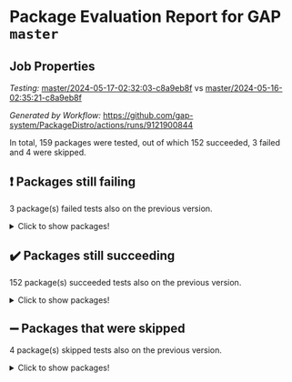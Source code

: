 # Package Evaluation Report for GAP `master`

## Job Properties

*Testing:* [master/2024-05-17-02:32:03-c8a9eb8f](https://github.com/gap-system/PackageDistro/blob/data/reports/master/2024-05-17-02:32:03-c8a9eb8f) vs [master/2024-05-16-02:35:21-c8a9eb8f](https://github.com/gap-system/PackageDistro/blob/data/reports/master/2024-05-16-02:35:21-c8a9eb8f)

*Generated by Workflow:* https://github.com/gap-system/PackageDistro/actions/runs/9121900844

In total, 159 packages were tested, out of which 152 succeeded, 3 failed and 4 were skipped.

## :exclamation: Packages still failing

3 package(s) failed tests also on the previous version.
<details><summary>Click to show packages!</summary>

- factint 1.6.3 [(failure)](https://github.com/gap-system/PackageDistro/actions/runs/9121900844/job/25082020092)
- idrel 2.46 [(failure)](https://github.com/gap-system/PackageDistro/actions/runs/9121900844/job/25082025034)
- packagemanager 1.4.3 [(failure)](https://github.com/gap-system/PackageDistro/actions/runs/9121900844/job/25082030219)
</details>

## :heavy_check_mark: Packages still succeeding

152 package(s) succeeded tests also on the previous version.
<details><summary>Click to show packages!</summary>

- 4ti2interface 2023.02-04 [(success)](https://github.com/gap-system/PackageDistro/actions/runs/9121900844/job/25082010401)
- ace 5.6.2 [(success)](https://github.com/gap-system/PackageDistro/actions/runs/9121900844/job/25082012237)
- aclib 1.3.2 [(success)](https://github.com/gap-system/PackageDistro/actions/runs/9121900844/job/25082012790)
- agt 0.3.1 [(success)](https://github.com/gap-system/PackageDistro/actions/runs/9121900844/job/25082013354)
- alnuth 3.2.1 [(success)](https://github.com/gap-system/PackageDistro/actions/runs/9121900844/job/25082013617)
- anupq 3.3.0 [(success)](https://github.com/gap-system/PackageDistro/actions/runs/9121900844/job/25082015520)
- atlasrep 2.1.8 [(success)](https://github.com/gap-system/PackageDistro/actions/runs/9121900844/job/25082015753)
- autodoc 2023.06.19 [(success)](https://github.com/gap-system/PackageDistro/actions/runs/9121900844/job/25082015896)
- automata 1.15 [(success)](https://github.com/gap-system/PackageDistro/actions/runs/9121900844/job/25082016079)
- automgrp 1.3.2 [(success)](https://github.com/gap-system/PackageDistro/actions/runs/9121900844/job/25082016234)
- autpgrp 1.11 [(success)](https://github.com/gap-system/PackageDistro/actions/runs/9121900844/job/25082016429)
- cap 2024.04-01 [(success)](https://github.com/gap-system/PackageDistro/actions/runs/9121900844/job/25082016581)
- caratinterface 2.3.6 [(success)](https://github.com/gap-system/PackageDistro/actions/runs/9121900844/job/25082016756)
- cddinterface 2022.11.01 [(success)](https://github.com/gap-system/PackageDistro/actions/runs/9121900844/job/25082016925)
- circle 1.6.6 [(success)](https://github.com/gap-system/PackageDistro/actions/runs/9121900844/job/25082017079)
- classicpres 1.22 [(success)](https://github.com/gap-system/PackageDistro/actions/runs/9121900844/job/25082017220)
- cohomolo 1.6.11 [(success)](https://github.com/gap-system/PackageDistro/actions/runs/9121900844/job/25082017358)
- congruence 1.2.6 [(success)](https://github.com/gap-system/PackageDistro/actions/runs/9121900844/job/25082017508)
- corelg 1.56 [(success)](https://github.com/gap-system/PackageDistro/actions/runs/9121900844/job/25082017656)
- crime 1.6 [(success)](https://github.com/gap-system/PackageDistro/actions/runs/9121900844/job/25082017827)
- crisp 1.4.6 [(success)](https://github.com/gap-system/PackageDistro/actions/runs/9121900844/job/25082017981)
- crypting 0.10.4 [(success)](https://github.com/gap-system/PackageDistro/actions/runs/9121900844/job/25082018134)
- cryst 4.1.27 [(success)](https://github.com/gap-system/PackageDistro/actions/runs/9121900844/job/25082018261)
- crystcat 1.1.10 [(success)](https://github.com/gap-system/PackageDistro/actions/runs/9121900844/job/25082018382)
- ctbllib 1.3.9 [(success)](https://github.com/gap-system/PackageDistro/actions/runs/9121900844/job/25082018498)
- cubefree 1.19 [(success)](https://github.com/gap-system/PackageDistro/actions/runs/9121900844/job/25082018634)
- curlinterface 2.3.2 [(success)](https://github.com/gap-system/PackageDistro/actions/runs/9121900844/job/25082018772)
- cvec 2.8.1 [(success)](https://github.com/gap-system/PackageDistro/actions/runs/9121900844/job/25082018905)
- datastructures 0.3.0 [(success)](https://github.com/gap-system/PackageDistro/actions/runs/9121900844/job/25082019062)
- deepthought 1.0.6 [(success)](https://github.com/gap-system/PackageDistro/actions/runs/9121900844/job/25082019185)
- design 1.8 [(success)](https://github.com/gap-system/PackageDistro/actions/runs/9121900844/job/25082019327)
- difsets 2.3.1 [(success)](https://github.com/gap-system/PackageDistro/actions/runs/9121900844/job/25082019496)
- digraphs 1.7.1 [(success)](https://github.com/gap-system/PackageDistro/actions/runs/9121900844/job/25082019633)
- edim 1.3.8 [(success)](https://github.com/gap-system/PackageDistro/actions/runs/9121900844/job/25082019742)
- example 4.3.4 [(success)](https://github.com/gap-system/PackageDistro/actions/runs/9121900844/job/25082019856)
- examplesforhomalg 2023.10-01 [(success)](https://github.com/gap-system/PackageDistro/actions/runs/9121900844/job/25082019977)
- ferret 1.0.11 [(success)](https://github.com/gap-system/PackageDistro/actions/runs/9121900844/job/25082020220)
- fga 1.5.0 [(success)](https://github.com/gap-system/PackageDistro/actions/runs/9121900844/job/25082020360)
- fining 1.5.6 [(success)](https://github.com/gap-system/PackageDistro/actions/runs/9121900844/job/25082020490)
- float 1.0.4 [(success)](https://github.com/gap-system/PackageDistro/actions/runs/9121900844/job/25082020629)
- format 1.4.4 [(success)](https://github.com/gap-system/PackageDistro/actions/runs/9121900844/job/25082020769)
- forms 1.2.11 [(success)](https://github.com/gap-system/PackageDistro/actions/runs/9121900844/job/25082020935)
- fplsa 1.2.6 [(success)](https://github.com/gap-system/PackageDistro/actions/runs/9121900844/job/25082021068)
- fr 2.4.13 [(success)](https://github.com/gap-system/PackageDistro/actions/runs/9121900844/job/25082021224)
- francy 2.0.3 [(success)](https://github.com/gap-system/PackageDistro/actions/runs/9121900844/job/25082021407)
- fwtree 1.3 [(success)](https://github.com/gap-system/PackageDistro/actions/runs/9121900844/job/25082021563)
- gapdoc 1.6.7 [(success)](https://github.com/gap-system/PackageDistro/actions/runs/9121900844/job/25082021692)
- gauss 2023.02-04 [(success)](https://github.com/gap-system/PackageDistro/actions/runs/9121900844/job/25082021853)
- gaussforhomalg 2023.11-01 [(success)](https://github.com/gap-system/PackageDistro/actions/runs/9121900844/job/25082022011)
- gbnp 1.0.5 [(success)](https://github.com/gap-system/PackageDistro/actions/runs/9121900844/job/25082022208)
- generalizedmorphismsforcap 2024.04-01 [(success)](https://github.com/gap-system/PackageDistro/actions/runs/9121900844/job/25082022379)
- genss 1.6.8 [(success)](https://github.com/gap-system/PackageDistro/actions/runs/9121900844/job/25082022568)
- gradedmodules 2024.01-01 [(success)](https://github.com/gap-system/PackageDistro/actions/runs/9121900844/job/25082022731)
- gradedringforhomalg 2023.08-01 [(success)](https://github.com/gap-system/PackageDistro/actions/runs/9121900844/job/25082022881)
- grape 4.9.0 [(success)](https://github.com/gap-system/PackageDistro/actions/runs/9121900844/job/25082023034)
- groupoids 1.74 [(success)](https://github.com/gap-system/PackageDistro/actions/runs/9121900844/job/25082023195)
- grpconst 2.6.5 [(success)](https://github.com/gap-system/PackageDistro/actions/runs/9121900844/job/25082023334)
- guarana 0.96.3 [(success)](https://github.com/gap-system/PackageDistro/actions/runs/9121900844/job/25082023502)
- guava 3.19 [(success)](https://github.com/gap-system/PackageDistro/actions/runs/9121900844/job/25082023668)
- hap 1.62 [(success)](https://github.com/gap-system/PackageDistro/actions/runs/9121900844/job/25082023877)
- hapcryst 0.1.15 [(success)](https://github.com/gap-system/PackageDistro/actions/runs/9121900844/job/25082024077)
- hecke 1.5.3 [(success)](https://github.com/gap-system/PackageDistro/actions/runs/9121900844/job/25082024263)
- help 4.0 [(success)](https://github.com/gap-system/PackageDistro/actions/runs/9121900844/job/25082024460)
- homalg 2024.01-01 [(success)](https://github.com/gap-system/PackageDistro/actions/runs/9121900844/job/25082024612)
- homalgtocas 2023.11-01 [(success)](https://github.com/gap-system/PackageDistro/actions/runs/9121900844/job/25082024806)
- images 1.3.2 [(success)](https://github.com/gap-system/PackageDistro/actions/runs/9121900844/job/25082025221)
- intpic 0.3.0 [(success)](https://github.com/gap-system/PackageDistro/actions/runs/9121900844/job/25082025404)
- io 4.8.2 [(success)](https://github.com/gap-system/PackageDistro/actions/runs/9121900844/job/25082025576)
- io_forhomalg 2023.02-04 [(success)](https://github.com/gap-system/PackageDistro/actions/runs/9121900844/job/25082025735)
- irredsol 1.4.4 [(success)](https://github.com/gap-system/PackageDistro/actions/runs/9121900844/job/25082025917)
- json 2.2.1 [(success)](https://github.com/gap-system/PackageDistro/actions/runs/9121900844/job/25082026099)
- jupyterkernel 1.5.0 [(success)](https://github.com/gap-system/PackageDistro/actions/runs/9121900844/job/25082026233)
- jupyterviz 1.5.6 [(success)](https://github.com/gap-system/PackageDistro/actions/runs/9121900844/job/25082026381)
- kan 1.37 [(success)](https://github.com/gap-system/PackageDistro/actions/runs/9121900844/job/25082026539)
- kbmag 1.5.11 [(success)](https://github.com/gap-system/PackageDistro/actions/runs/9121900844/job/25082026697)
- laguna 3.9.6 [(success)](https://github.com/gap-system/PackageDistro/actions/runs/9121900844/job/25082026822)
- liealgdb 2.2.1 [(success)](https://github.com/gap-system/PackageDistro/actions/runs/9121900844/job/25082026978)
- liepring 2.8 [(success)](https://github.com/gap-system/PackageDistro/actions/runs/9121900844/job/25082027111)
- liering 2.4.2 [(success)](https://github.com/gap-system/PackageDistro/actions/runs/9121900844/job/25082027251)
- linearalgebraforcap 2024.04-02 [(success)](https://github.com/gap-system/PackageDistro/actions/runs/9121900844/job/25082027388)
- lins 0.9 [(success)](https://github.com/gap-system/PackageDistro/actions/runs/9121900844/job/25082027533)
- localizeringforhomalg 2023.10-01 [(success)](https://github.com/gap-system/PackageDistro/actions/runs/9121900844/job/25082027690)
- loops 3.4.3 [(success)](https://github.com/gap-system/PackageDistro/actions/runs/9121900844/job/25082027833)
- lpres 1.0.3 [(success)](https://github.com/gap-system/PackageDistro/actions/runs/9121900844/job/25082027955)
- majoranaalgebras 1.5.1 [(success)](https://github.com/gap-system/PackageDistro/actions/runs/9121900844/job/25082028105)
- mapclass 1.4.6 [(success)](https://github.com/gap-system/PackageDistro/actions/runs/9121900844/job/25082028252)
- matgrp 0.70 [(success)](https://github.com/gap-system/PackageDistro/actions/runs/9121900844/job/25082028370)
- matricesforhomalg 2024.02-01 [(success)](https://github.com/gap-system/PackageDistro/actions/runs/9121900844/job/25082028510)
- modisom 2.5.4 [(success)](https://github.com/gap-system/PackageDistro/actions/runs/9121900844/job/25082028654)
- modulepresentationsforcap 2024.04-01 [(success)](https://github.com/gap-system/PackageDistro/actions/runs/9121900844/job/25082028830)
- modules 2024.01-01 [(success)](https://github.com/gap-system/PackageDistro/actions/runs/9121900844/job/25082028956)
- monoidalcategories 2024.04-01 [(success)](https://github.com/gap-system/PackageDistro/actions/runs/9121900844/job/25082029104)
- nconvex 2022.09-01 [(success)](https://github.com/gap-system/PackageDistro/actions/runs/9121900844/job/25082029235)
- nilmat 1.4.2 [(success)](https://github.com/gap-system/PackageDistro/actions/runs/9121900844/job/25082029356)
- nock 1.5 [(success)](https://github.com/gap-system/PackageDistro/actions/runs/9121900844/job/25082029472)
- normalizinterface 1.3.6 [(success)](https://github.com/gap-system/PackageDistro/actions/runs/9121900844/job/25082029589)
- nq 2.5.11 [(success)](https://github.com/gap-system/PackageDistro/actions/runs/9121900844/job/25082029714)
- numericalsgps 1.3.1 [(success)](https://github.com/gap-system/PackageDistro/actions/runs/9121900844/job/25082029869)
- openmath 11.5.3 [(success)](https://github.com/gap-system/PackageDistro/actions/runs/9121900844/job/25082030009)
- orb 4.9.0 [(success)](https://github.com/gap-system/PackageDistro/actions/runs/9121900844/job/25082030115)
- patternclass 2.4.3 [(success)](https://github.com/gap-system/PackageDistro/actions/runs/9121900844/job/25082030373)
- permut 2.0.5 [(success)](https://github.com/gap-system/PackageDistro/actions/runs/9121900844/job/25082030514)
- polenta 1.3.10 [(success)](https://github.com/gap-system/PackageDistro/actions/runs/9121900844/job/25082030643)
- polymaking 0.8.7 [(success)](https://github.com/gap-system/PackageDistro/actions/runs/9121900844/job/25082030787)
- primgrp 3.4.4 [(success)](https://github.com/gap-system/PackageDistro/actions/runs/9121900844/job/25082030918)
- profiling 2.5.4 [(success)](https://github.com/gap-system/PackageDistro/actions/runs/9121900844/job/25082031045)
- qdistrnd 0.9.4 [(success)](https://github.com/gap-system/PackageDistro/actions/runs/9121900844/job/25082031178)
- qpa 1.35 [(success)](https://github.com/gap-system/PackageDistro/actions/runs/9121900844/job/25082031320)
- quagroup 1.8.4 [(success)](https://github.com/gap-system/PackageDistro/actions/runs/9121900844/job/25082031446)
- radiroot 2.9 [(success)](https://github.com/gap-system/PackageDistro/actions/runs/9121900844/job/25082031573)
- rcwa 4.7.1 [(success)](https://github.com/gap-system/PackageDistro/actions/runs/9121900844/job/25082031678)
- rds 1.8 [(success)](https://github.com/gap-system/PackageDistro/actions/runs/9121900844/job/25082031802)
- recog 1.4.2 [(success)](https://github.com/gap-system/PackageDistro/actions/runs/9121900844/job/25082031933)
- repndecomp 1.3.0 [(success)](https://github.com/gap-system/PackageDistro/actions/runs/9121900844/job/25082032066)
- repsn 3.1.2 [(success)](https://github.com/gap-system/PackageDistro/actions/runs/9121900844/job/25082032198)
- resclasses 4.7.3 [(success)](https://github.com/gap-system/PackageDistro/actions/runs/9121900844/job/25082032299)
- ringsforhomalg 2023.11-02 [(success)](https://github.com/gap-system/PackageDistro/actions/runs/9121900844/job/25082032407)
- sco 2023.08-01 [(success)](https://github.com/gap-system/PackageDistro/actions/runs/9121900844/job/25082032559)
- scscp 2.4.2 [(success)](https://github.com/gap-system/PackageDistro/actions/runs/9121900844/job/25082032685)
- semigroups 5.3.7 [(success)](https://github.com/gap-system/PackageDistro/actions/runs/9121900844/job/25082032802)
- sglppow 2.4 [(success)](https://github.com/gap-system/PackageDistro/actions/runs/9121900844/job/25082032932)
- sgpviz 0.999.5 [(success)](https://github.com/gap-system/PackageDistro/actions/runs/9121900844/job/25082033036)
- simpcomp 2.1.14 [(success)](https://github.com/gap-system/PackageDistro/actions/runs/9121900844/job/25082033148)
- singular 2023.02.09 [(success)](https://github.com/gap-system/PackageDistro/actions/runs/9121900844/job/25082033271)
- sl2reps 1.1 [(success)](https://github.com/gap-system/PackageDistro/actions/runs/9121900844/job/25082033371)
- sla 1.5.3 [(success)](https://github.com/gap-system/PackageDistro/actions/runs/9121900844/job/25082033476)
- smallgrp 1.5.3 [(success)](https://github.com/gap-system/PackageDistro/actions/runs/9121900844/job/25082033577)
- smallsemi 0.6.13 [(success)](https://github.com/gap-system/PackageDistro/actions/runs/9121900844/job/25082033682)
- sonata 2.9.6 [(success)](https://github.com/gap-system/PackageDistro/actions/runs/9121900844/job/25082033781)
- sophus 1.27 [(success)](https://github.com/gap-system/PackageDistro/actions/runs/9121900844/job/25082033884)
- sotgrps 1.2 [(success)](https://github.com/gap-system/PackageDistro/actions/runs/9121900844/job/25082034001)
- spinsym 1.5.2 [(success)](https://github.com/gap-system/PackageDistro/actions/runs/9121900844/job/25082034111)
- standardff 1.0 [(success)](https://github.com/gap-system/PackageDistro/actions/runs/9121900844/job/25082034243)
- symbcompcc 1.3.2 [(success)](https://github.com/gap-system/PackageDistro/actions/runs/9121900844/job/25082034383)
- thelma 1.3 [(success)](https://github.com/gap-system/PackageDistro/actions/runs/9121900844/job/25082034502)
- tomlib 1.2.11 [(success)](https://github.com/gap-system/PackageDistro/actions/runs/9121900844/job/25082034606)
- toolsforhomalg 2023.11-01 [(success)](https://github.com/gap-system/PackageDistro/actions/runs/9121900844/job/25082034703)
- toric 1.9.5 [(success)](https://github.com/gap-system/PackageDistro/actions/runs/9121900844/job/25082034809)
- toricvarieties 2022.07.13 [(success)](https://github.com/gap-system/PackageDistro/actions/runs/9121900844/job/25082034956)
- transgrp 3.6.5 [(success)](https://github.com/gap-system/PackageDistro/actions/runs/9121900844/job/25082035080)
- typeset 1.2.2 [(success)](https://github.com/gap-system/PackageDistro/actions/runs/9121900844/job/25082035204)
- ugaly 4.1.3 [(success)](https://github.com/gap-system/PackageDistro/actions/runs/9121900844/job/25082035330)
- unipot 1.5 [(success)](https://github.com/gap-system/PackageDistro/actions/runs/9121900844/job/25082035465)
- unitlib 4.2.0 [(success)](https://github.com/gap-system/PackageDistro/actions/runs/9121900844/job/25082035619)
- utils 0.85 [(success)](https://github.com/gap-system/PackageDistro/actions/runs/9121900844/job/25082035830)
- uuid 0.7 [(success)](https://github.com/gap-system/PackageDistro/actions/runs/9121900844/job/25082035946)
- walrus 0.9991 [(success)](https://github.com/gap-system/PackageDistro/actions/runs/9121900844/job/25082036206)
- wedderga 4.10.5 [(success)](https://github.com/gap-system/PackageDistro/actions/runs/9121900844/job/25082036334)
- xmod 2.92 [(success)](https://github.com/gap-system/PackageDistro/actions/runs/9121900844/job/25082036461)
- xmodalg 1.23 [(success)](https://github.com/gap-system/PackageDistro/actions/runs/9121900844/job/25082036603)
- yangbaxter 0.10.3 [(success)](https://github.com/gap-system/PackageDistro/actions/runs/9121900844/job/25082036721)
- zeromqinterface 0.14 [(success)](https://github.com/gap-system/PackageDistro/actions/runs/9121900844/job/25082036846)
</details>

## :heavy_minus_sign: Packages that were skipped

4 package(s) skipped tests also on the previous version.
<details><summary>Click to show packages!</summary>

- browse 1.8.21 [(skipped)](https://github.com/gap-system/PackageDistro/actions/runs/9121900844/job/25081802456)
- itc 1.5.1 [(skipped)](https://github.com/gap-system/PackageDistro/actions/runs/9121900844/job/25081802456)
- polycyclic 2.16 [(skipped)](https://github.com/gap-system/PackageDistro/actions/runs/9121900844/job/25081802456)
- xgap 4.32 [(skipped)](https://github.com/gap-system/PackageDistro/actions/runs/9121900844/job/25081802456)
</details>

